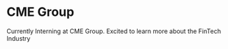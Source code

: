 
# CME Group

Currently Interning at CME Group. Excited to learn more about the FinTech Industry
```